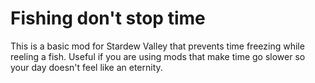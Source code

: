 # Fishing don't stop time
This is a basic mod for Stardew Valley that prevents time freezing while reeling a fish. Useful if you are using mods that make time go slower so your day doesn't feel like an eternity.
